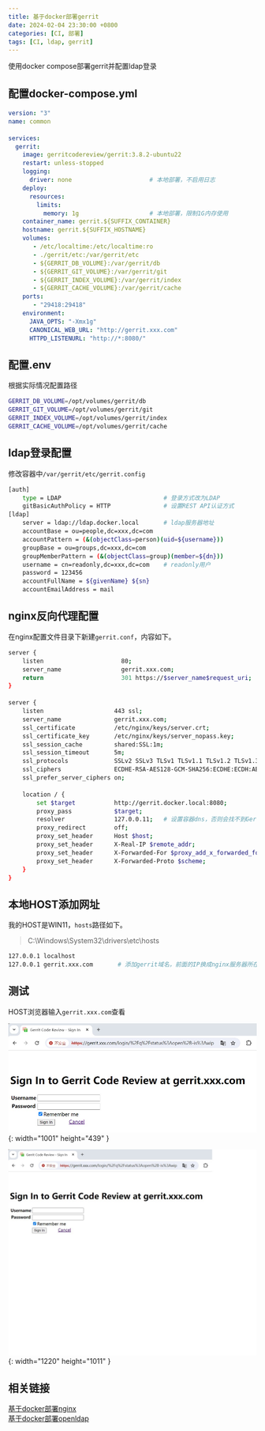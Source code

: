 ```yaml
---
title: 基于docker部署gerrit
date: 2024-02-04 23:30:00 +0800
categories: [CI, 部署]
tags: [CI, ldap, gerrit]
---
```

使用docker compose部署gerrit并配置ldap登录
## 配置docker-compose.yml
```yaml
version: "3"
name: common

services:
  gerrit:
    image: gerritcodereview/gerrit:3.8.2-ubuntu22
    restart: unless-stopped
    logging:
      driver: none                      # 本地部署，不启用日志
    deploy:
      resources:
        limits:
          memory: 1g                    # 本地部署，限制1G内存使用
    container_name: gerrit.${SUFFIX_CONTAINER}
    hostname: gerrit.${SUFFIX_HOSTNAME}
    volumes:
       - /etc/localtime:/etc/localtime:ro
       - ./gerrit/etc:/var/gerrit/etc
       - ${GERRIT_DB_VOLUME}:/var/gerrit/db
       - ${GERRIT_GIT_VOLUME}:/var/gerrit/git
       - ${GERRIT_INDEX_VOLUME}:/var/gerrit/index
       - ${GERRIT_CACHE_VOLUME}:/var/gerrit/cache
    ports:
       - "29418:29418"
    environment:
      JAVA_OPTS: "-Xmx1g"
      CANONICAL_WEB_URL: "http://gerrit.xxx.com"
      HTTPD_LISTENURL: "http://*:8080/"
```
## 配置.env
根据实际情况配置路径
```sh
GERRIT_DB_VOLUME=/opt/volumes/gerrit/db
GERRIT_GIT_VOLUME=/opt/volumes/gerrit/git
GERRIT_INDEX_VOLUME=/opt/volumes/gerrit/index
GERRIT_CACHE_VOLUME=/opt/volumes/gerrit/cache
```
## ldap登录配置
修改容器中`/var/gerrit/etc/gerrit.config`
```sh
[auth]
	type = LDAP                             # 登录方式改为LDAP
	gitBasicAuthPolicy = HTTP               # 设置REST API认证方式
[ldap]
	server = ldap://ldap.docker.local       # ldap服务器地址
	accountBase = ou=people,dc=xxx,dc=com
	accountPattern = (&(objectClass=person)(uid=${username}))
	groupBase = ou=groups,dc=xxx,dc=com
	groupMemberPattern = (&(objectClass=group)(member=${dn}))
	username = cn=readonly,dc=xxx,dc=com    # readonly用户
	password = 123456
	accountFullName = ${givenName} ${sn}
	accountEmailAddress = mail
```
## nginx反向代理配置
在nginx配置文件目录下新建`gerrit.conf`，内容如下。
```sh
server {
    listen                      80;
    server_name                 gerrit.xxx.com;
    return                      301 https://$server_name$request_uri;
}

server {
    listen                    443 ssl;
    server_name               gerrit.xxx.com;
    ssl_certificate           /etc/nginx/keys/server.crt;
    ssl_certificate_key       /etc/nginx/keys/server_nopass.key;
    ssl_session_cache         shared:SSL:1m;
    ssl_session_timeout       5m;
    ssl_protocols             SSLv2 SSLv3 TLSv1 TLSv1.1 TLSv1.2 TLSv1.3;
    ssl_ciphers               ECDHE-RSA-AES128-GCM-SHA256:ECDHE:ECDH:AES:HIGH:!NULL:!aNULL:!MD5:!ADH:!RC4;
    ssl_prefer_server_ciphers on;

    location / {
        set $target           http://gerrit.docker.local:8080;
        proxy_pass            $target;
        resolver              127.0.0.11;   # 设置容器dns，否则会找不到Gerrit服务器
        proxy_redirect        off; 
        proxy_set_header      Host $host; 
        proxy_set_header      X-Real-IP $remote_addr; 
        proxy_set_header      X-Forwarded-For $proxy_add_x_forwarded_for;
        proxy_set_header      X-Forwarded-Proto $scheme;
    }
}
```
## 本地HOST添加网址
我的HOST是WIN11，`hosts`路径如下。
> C:\Windows\System32\drivers\etc\hosts
```sh
127.0.0.1 localhost
127.0.0.1 gerrit.xxx.com       # 添加gerrit域名，前面的IP换成nginx服务器所在服务器的IP
```
## 测试
HOST浏览器输入`gerrit.xxx.com`查看

![Desktop View](/static/images/202402/20240204_01.jpg){: width="1001" height="439" }

![Desktop View](/static/images/202402/20240204_02.jpg){: width="1220" height="1011" }

## 相关链接
[基于docker部署nginx](/posts/基于docker部署nginx/)  
[基于docker部署openldap](/posts/基于docker部署openldap/)  